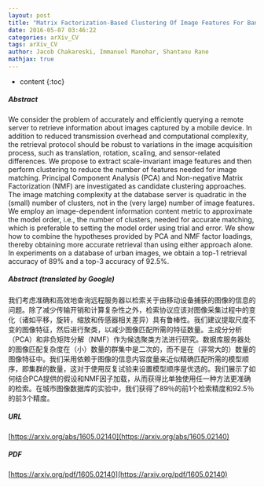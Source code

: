 ```yaml
---
layout: post
title: "Matrix Factorization-Based Clustering Of Image Features For Bandwidth-Constrained Information Retrieval"
date: 2016-05-07 03:46:22
categories: arXiv_CV
tags: arXiv_CV
author: Jacob Chakareski, Immanuel Manohar, Shantanu Rane
mathjax: true
---
```


* content
{:toc}

##### Abstract
We consider the problem of accurately and efficiently querying a remote server to retrieve information about images captured by a mobile device. In addition to reduced transmission overhead and computational complexity, the retrieval protocol should be robust to variations in the image acquisition process, such as translation, rotation, scaling, and sensor-related differences. We propose to extract scale-invariant image features and then perform clustering to reduce the number of features needed for image matching. Principal Component Analysis (PCA) and Non-negative Matrix Factorization (NMF) are investigated as candidate clustering approaches. The image matching complexity at the database server is quadratic in the (small) number of clusters, not in the (very large) number of image features. We employ an image-dependent information content metric to approximate the model order, i.e., the number of clusters, needed for accurate matching, which is preferable to setting the model order using trial and error. We show how to combine the hypotheses provided by PCA and NMF factor loadings, thereby obtaining more accurate retrieval than using either approach alone. In experiments on a database of urban images, we obtain a top-1 retrieval accuracy of 89% and a top-3 accuracy of 92.5%.

##### Abstract (translated by Google)
我们考虑准确和高效地查询远程服务器以检索关于由移动设备捕获的图像的信息的问题。除了减少传输开销和计算复杂性之外，检索协议应该对图像采集过程中的变化（诸如平移，旋转，缩放和传感器相关差异）具有鲁棒性。我们建议提取尺度不变的图像特征，然后进行聚类，以减少图像匹配所需的特征数量。主成分分析（PCA）和非负矩阵分解（NMF）作为候选聚类方法进行研究。数据库服务器处的图像匹配复杂度在（小）数量的群集中是二次的，而不是在（非常大的）数量的图像特征中。我们采用依赖于图像的信息内容度量来近似精确匹配所需的模型顺序，即集群的数量，这对于使用反复试验来设置模型顺序是优选的。我们展示了如何结合PCA提供的假设和NMF因子加载，从而获得比单独使用任一种方法更准确的检索。在城市图像数据库的实验中，我们获得了89％的前1个检索精度和92.5％的前3个精度。

##### URL
[https://arxiv.org/abs/1605.02140](https://arxiv.org/abs/1605.02140)

##### PDF
[https://arxiv.org/pdf/1605.02140](https://arxiv.org/pdf/1605.02140)

